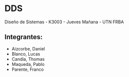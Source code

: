 # DDS
Diseño de Sistemas - K3003 - Jueves Mañana - UTN FRBA

## Integrantes:
- Aizcorbe, Daniel
- Blanco, Lucas
- Candía, Thomas
- Maqueda, Pablo
- Parente, Franco
